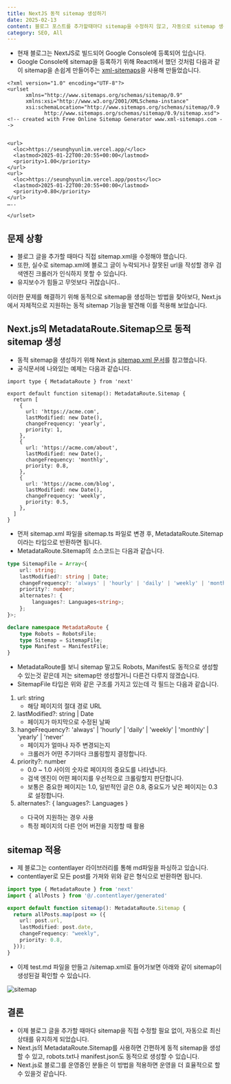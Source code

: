 ```yaml
---
title: NextJS 동적 sitemap 생성하기
date: 2025-02-13
content: 블로그 포스트를 추가할때마다 sitemap을 수정하지 않고, 자동으로 sitemap 생성하기
category: SEO, All
---
```


- 현재 블로그는 NextJS로 빌드되어 Google Console에 등록되어 있습니다.
- Google Console에 sitemap을 등록하기 위해 React에서 했던 것처럼 다음과 같이 sitemap을 손쉽게 만들어주는 [xml-sitemaps](https://www.xml-sitemaps.com/)을 사용해 만들었습니다.

```
<?xml version="1.0" encoding="UTF-8"?>
<urlset
      xmlns="http://www.sitemaps.org/schemas/sitemap/0.9"
      xmlns:xsi="http://www.w3.org/2001/XMLSchema-instance"
      xsi:schemaLocation="http://www.sitemaps.org/schemas/sitemap/0.9
            http://www.sitemaps.org/schemas/sitemap/0.9/sitemap.xsd">
<!-- created with Free Online Sitemap Generator www.xml-sitemaps.com -->


<url>
  <loc>https://seunghyunlim.vercel.app/</loc>
  <lastmod>2025-01-22T00:20:55+00:00</lastmod>
  <priority>1.00</priority>
</url>
<url>
  <loc>https://seunghyunlim.vercel.app/posts</loc>
  <lastmod>2025-01-22T00:20:55+00:00</lastmod>
  <priority>0.80</priority>
</url>
…..

</urlset>

```

## 문제 상황
- 블로그 글을 추가할 때마다 직접 sitemap.xml을 수정해야 했습니다.
- 또한, 실수로 sitemap.xml에 블로그 글이 누락되거나 잘못된 url을 작성할 경우 검색엔진 크롤러가 인식하지 못할 수 있습니다.
- 유지보수가 힘들고 무엇보다 귀찮습니다..

이러한 문제를 해결하기 위해 동적으로 sitemap을 생성하는 방법을 찾아보다, Next.js에서 자체적으로 지원하는 동적 sitemap 기능을 발견해 이를 적용해 보았습니다.

## Next.js의 MetadataRoute.Sitemap으로 동적 sitemap 생성
- 동적 sitemap을 생성하기 위해 Next.js [sitemap.xml 문서](https://nextjs.org/docs/app/api-reference/file-conventions/metadata/sitemap)를 참고했습니다.
- 공식문서에 나와있는 예제는 다음과 같습니다.

```tsx
import type { MetadataRoute } from 'next'
 
export default function sitemap(): MetadataRoute.Sitemap {
  return [
    {
      url: 'https://acme.com',
      lastModified: new Date(),
      changeFrequency: 'yearly',
      priority: 1,
    },
    {
      url: 'https://acme.com/about',
      lastModified: new Date(),
      changeFrequency: 'monthly',
      priority: 0.8,
    },
    {
      url: 'https://acme.com/blog',
      lastModified: new Date(),
      changeFrequency: 'weekly',
      priority: 0.5,
    },
  ]
}
```

- 먼저 sitemap.xml 파일을 sitemap.ts 파일로 변경 후, MetadataRoute.Sitemap이라는 타입으로 반환하면 됩니다.
- MetadataRoute.Sitemap의 소스코드는 다음과 같습니다.

```ts
type SitemapFile = Array<{
    url: string;
    lastModified?: string | Date;
    changeFrequency?: 'always' | 'hourly' | 'daily' | 'weekly' | 'monthly' | 'yearly' | 'never';
    priority?: number;
    alternates?: {
        languages?: Languages<string>;
    };
}>;

declare namespace MetadataRoute {
    type Robots = RobotsFile;
    type Sitemap = SitemapFile;
    type Manifest = ManifestFile;
}
```

- MetadataRoute를 보니 sitemap 말고도 Robots, Manifest도 동적으로 생성할 수 있는것 같은데 저는 sitemap만 생성할거니 다른건 다루지 않겠습니다.
- SitemapFile 타입은 위와 같은 구조를 가지고 있는데 각 필드는 다음과 같습니다.

1. url: string
   - 해당 페이지의 절대 경로 URL
2. lastModified?: string | Date
   - 페이지가 마지막으로 수정된 날짜
3. hangeFrequency?: 'always' | 'hourly' | 'daily' | 'weekly' | 'monthly' | 'yearly' | 'never'
   - 페이지가 얼마나 자주 변경되는지
   - 크롤러가 어떤 주기마다 크롤링할지 결정합니다.
4. priority?: number
   - 0.0 ~ 1.0 사이의 숫자로 페이지의 중요도를 나타냅니다.
   - 검색 엔진이 어떤 페이지를 우선적으로 크롤링할지 판단합니다.
   - 보통은 중요한 페이지는 1.0, 일반적인 글은 0.8, 중요도가 낮은 페이지는 0.3 로 설정합니다.
5. alternates?: { languages?: Languages<string> }
   - 다국어 지원하는 경우 사용
   - 특정 페이지의 다른 언어 버전을 지정할 때 활용

## sitemap 적용
- 제 블로그는 contentlayer 라이브러리를 통해 md파일을 파싱하고 있습니다.
- contentlayer로 모든 post를 가져와 위와 같은 형식으로 반환하면 됩니다.

```ts
import type { MetadataRoute } from 'next'
import { allPosts } from '@/.contentlayer/generated'

export default function sitemap(): MetadataRoute.Sitemap {
  return allPosts.map(post => ({
    url: post.url,
    lastModified: post.date,
    changeFrequency: "weekly",
    priority: 0.8,
  })); 
}
```

- 이제 test.md 파일을 만들고 /sitemap.xml로 들어가보면 아래와 같이 sitemap이 생성된걸 확인할 수 있습니다.

![sitemap](/sitemap.png)

## 결론
- 이제 블로그 글을 추가할 때마다 sitemap을 직접 수정할 필요 없이, 자동으로 최신 상태를 유지하게 되었습니다.
- Next.js의 MetadataRoute.Sitemap를 사용하면 간편하게 동적 sitemap을 생성할 수 있고, robots.txt나 manifest.json도 동적으로 생성할 수 있습니다.
- Next.js로 블로그를 운영중인 분들은 이 방법을 적용하면 운영을 더 효율적으로 할 수 있을것 같습니다.


